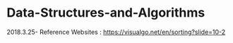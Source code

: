 # Data-Structures-and-Algorithms
2018.3.25-
Reference Websites : 
https://visualgo.net/en/sorting?slide=10-2
